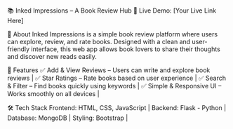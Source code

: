 📚 Inked Impressions – A Book Review Hub
🚀 Live Demo: [Your Live Link Here]

📌 About
Inked Impressions is a simple book review platform where users can explore, review, and rate books. Designed with a clean and user-friendly interface, this web app allows book lovers to share their thoughts and discover new reads easily.

🎯 Features
✅ Add & View Reviews – Users can write and explore book reviews |
✅ Star Ratings – Rate books based on user experience |
✅ Search & Filter – Find books quickly using keywords |
✅ Simple & Responsive UI – Works smoothly on all devices |

🛠️ Tech Stack
Frontend: HTML, CSS, JavaScript |
Backend: Flask - Python |
Database: MongoDB |
Styling: Bootstrap |
